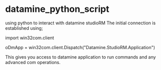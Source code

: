 # datamine_python_script
using python to interact with datamine studioRM
The initial connection is established using;

import win32com.client

oDmApp = win32com.client.Dispatch("Datamine.StudioRM.Application")

This gives you access to datamine application to run commands and any advanced com operations.
